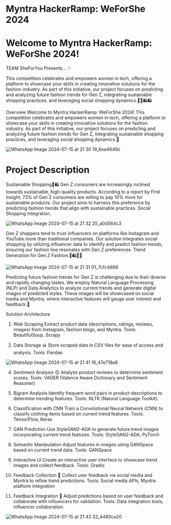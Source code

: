 # Myntra HackerRamp: WeForShe 2024
# Welcome to Myntra HackerRamp: WeForShe 2024!
TEAM SheForYou Presents… ✨

This competition celebrates and empowers women in tech, offering a platform to showcase your skills in creating innovative solutions for the fashion industry. As part of this initiative, our project focuses on predicting and analyzing future fashion trends for Gen Z, integrating sustainable shopping practices, and leveraging social shopping dynamics.👚👖🛍🛍

Overview
Welcome to Myntra HackerRamp: WeForShe 2024! This competition celebrates and empowers women in tech, offering a platform to showcase your skills in creating innovative solutions for the fashion industry. As part of this initiative, our project focuses on predicting and analyzing future fashion trends for Gen Z, integrating sustainable shopping practices, and leveraging social shopping dynamics.👗

![WhatsApp Image 2024-07-15 at 21 30 19_6ee4649c](https://github.com/user-attachments/assets/1d1eae80-e5fc-4504-863e-a28cfe245998)


# Project Description

Sustainable Shopping🛒🛍
Gen Z consumers are increasingly inclined towards sustainable, high-quality products. According to a report by First Insight, 73% of Gen Z consumers are willing to pay 10% more for sustainable products. Our project aims to harness this preference by predicting fashion trends that align with sustainable practices.
Social Shopping Integration.

![WhatsApp Image 2024-07-15 at 21 32 25_a0d564c3](https://github.com/user-attachments/assets/dd155877-feb1-4f50-9324-2b64aafb76e6)

Gen Z shoppers tend to trust influencers on platforms like Instagram and YouTube more than traditional companies. Our solution integrates social shopping by utilizing influencer data to identify and predict fashion trends, ensuring our fashion line resonates with Gen Z preferences.
Trend Generation for Gen Z Fashion.🛒🛍👚👗

![WhatsApp Image 2024-07-15 at 21 31 01_7cfc4889](https://github.com/user-attachments/assets/9aba13c3-bdd5-4e3d-97e8-d527bd263739)

Predicting future fashion trends for Gen Z is challenging due to their diverse and rapidly changing tastes. We employ Natural Language Processing (NLP) and Data Analytics to analyze current trends and generate digital images of predicted styles. These images will be showcased on social media and Myntra, where interactive features will gauge user interest and feedback.📝

Solution Architecture
1. Web Scraping
Extract product data (descriptions, ratings, reviews, images) from Instagram, fashion blogs, and Myntra. 
Tools: BeautifulSoup, Scrapy

2. Data Storage  📊
Store scraped data in CSV files for ease of access and analysis.
Tools: Pandas

![WhatsApp Image 2024-07-15 at 21 41 16_47e718a8](https://github.com/user-attachments/assets/c82dc45f-780f-4294-9ea6-3c817b23309c)

4. Sentiment Analysis 😊
Analyze product reviews to determine sentiment scores.
Tools: VADER (Valence Aware Dictionary and Sentiment Reasoner)

5. Bigram Analysis
Identify frequent word pairs in product descriptions to determine trending features.
Tools: NLTK (Natural Language Toolkit).

6. Classification with CNN
Train a Convolutional Neural Network (CNN) to classify clothing items based on current trend features.
Tools: TensorFlow, Keras

7. GAN Prediction
Use StyleGAN2-ADA to generate future trend images incorporating current trend features.
Tools: StyleGAN2-ADA, PyTorch

9. Semantic Manipulation
Adjust features in images using GANSpace based on current trend data.
Tools: GANSpace

11. Interactive UI
Create an interactive user interface to showcase trend images and collect feedback.
Tools: Gradio

13. Feedback Collection 📝
Collect user feedback via social media and Myntra to refine trend predictions.
Tools: Social media APIs, Myntra platform integration

15. Feedback Integration 📝
Adjust predictions based on user feedback and collaborate with influencers for validation.
Tools: Data integration tools, influencer collaboration

![WhatsApp Image 2024-07-15 at 21 43 32_4460ca20](https://github.com/user-attachments/assets/02448f7e-bec2-48ed-aab1-85a9bd68ac3f)

